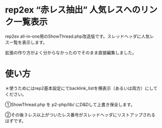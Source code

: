 # rep2ex “赤レス抽出” 人気レスへのリンク一覧表示
rep2ex all-in-one用のShowThread.php改造版です。スレッドヘッダに人気レス一覧を表示します。

拡張の作り方がよく分からなかったのでそのまま直接編集しました。

# 使い方

＊使うためにはrep2基本設定にてbacklink_listを横表示（あるいは両方）にしてください。

①ShowThread.php を p2-php/lib/ にD&Dして上書き保全します。

②その後３レス以上がついたレス番号がスレッドヘッダにリストアップされるはずです。
